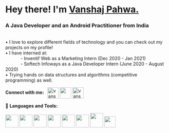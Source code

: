 <h1> Hey there! I'm <a href="https://github.com/vanshajpahwa07">Vanshaj Pahwa.</a> </h1>
<h3> A Java Developer and an Android Practitioner from India  </h3> <br>
• I love to explore different fields of technology and you can check out my projects on my profile! <br>
• I have interned at:<br>
                     &nbsp; &nbsp; &nbsp; &nbsp; &nbsp; &nbsp; - Inventif Web as a Marketing Intern (Dec 2020 - Jan 2021)<br>
                     &nbsp; &nbsp; &nbsp; &nbsp; &nbsp; &nbsp; - Softech Infoways as a Java Developer Intern (June 2020 - August 2020)<br>
• Trying hands on data structures and algorithms (competitive programming) as well.
<p float="left"> 
  
  <b> Connect with me: </b> &nbsp; <a href="https://www.linkedin.com/in/vanshaj-pahwa-903324171/" target="blank"><img align="center" src="https://cdn3.iconfinder.com/data/icons/social-media-black-white-1/1024/linkedin-512.png" alt="vanshaj-pahwa-903324171" height="35" width="35" /></a>
  <a href="mailto: vanshajpahwa07@gmail.com" target="blank"><img align="center" src="https://cdn3.iconfinder.com/data/icons/social-media-black-white-1/1024/mail-512.png"  height="35" width="35" /></a>
<a href="https://instagram.com/vanshaj.pahwa" target="blank"><img align="center" src="https://cdn3.iconfinder.com/data/icons/social-media-black-white-1/1024/instagram-512.png" alt="vanshaj.pahwa" height="35" width="35" /></a>
<p align="left">

</p>

</p>
📌 <b> Languages and Tools: </b>
 
 <p float="left">
  <img src="https://camo.githubusercontent.com/73c9fd973f85e8a4b47f9cf765138d86d2c244e227677124699f637d2a158b42/68747470733a2f2f696d672e69636f6e73382e636f6d2f636f6c6f722f34382f3461393065322f632d70726f6772616d6d696e672e706e67" width="40" height="40" />
  <img src="https://camo.githubusercontent.com/e895ffdc52a6e974062dd4775b322236b0c44567bf9b3bc069eba885d0c0f518/68747470733a2f2f696d672e69636f6e73382e636f6d2f636f6c6f722f3130302f3030303030302f632d706c75732d706c75732d6c6f676f2e706e67" width="40" height="40"/>
  <img src="https://cdn.iconscout.com/icon/free/png-512/java-43-569305.png" width="40" height="40"  /> 
  <img src="https://upload.wikimedia.org/wikipedia/commons/thumb/8/8f/Breezeicons-apps-48-android-studio.svg/1024px-Breezeicons-apps-48-android-studio.svg.png" width="40" height="40"  />

  <img src="https://camo.githubusercontent.com/6839f0ef9588b2ae1ab5393777241c03b06bfc33deddf2ded924109cc1977fb7/68747470733a2f2f696d672e69636f6e73382e636f6d2f636f6c6f722f3130302f3030303030302f68746d6c2d352e706e67" width="40" height="40"  /> 
  <img src="https://camo.githubusercontent.com/6470cb0a3820a8f6606f810bc15d43af5e46ea9db5f24035157bd84aa3bea082/68747470733a2f2f696d672e69636f6e73382e636f6d2f636f6c6f722f3130302f3030303030302f637373332e706e67" width="40" height="40"  /> 
 
 
 
  <img src="https://cdn.iconscout.com/icon/free/png-512/mysql-19-1174939.png" width="40" height="45" />
<img src="https://upload.wikimedia.org/wikipedia/commons/thumb/9/98/Apache_NetBeans_Logo.svg/888px-Apache_NetBeans_Logo.svg.png" width="35" height="35"  />

</p>

 
  
 
